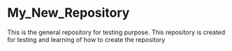 # My_New_Repository
This is the general repository for testing purpose.
This repository is created for testing and learning of how to create the repository
